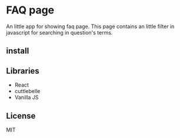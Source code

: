 # FAQ page

An little app for showing faq page. This page contains an little filter in javascript for searching in question's terms. 

## install

## Libraries

- React
- cuttlebelle
- Vanilla JS

## License 

MIT